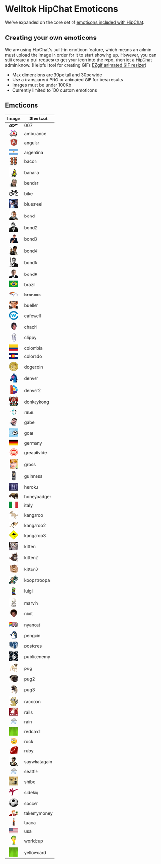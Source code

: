 # Welltok HipChat Emoticons

We've expanded on the core set of [emoticons included with HipChat](http://hipchat-emoticons.nyh.name).

## Creating your own emoticons

We are using HipChat's built-in emoticon feature, which means an admin must upload the image in order for it to start showing up. However, you can still create a pull request to get your icon into the repo, then let a HipChat admin know. (Helpful tool for creating GIFs [EZgif animated GIF resizer](http://ezgif.com/resize))

* Max dimensions are 30px tall and 30px wide
* Use a transparent PNG or animated GIF for best results
* Images must be under 100Kb
* Currently limited to 100 custom emoticons

## Emoticons

| Image                                       | Shortcut     |
| :-------------------------------------:     | -----------  |
| ![007](emoticons/007.png)                   | 007          |
| ![ambulance](emoticons/ambulance.gif)       | ambulance    |
| ![angular](emoticons/angular.png)           | angular      |
| ![argentina](emoticons/argentina.png)       | argentina    |
| ![bacon](emoticons/bacon.png)               | bacon        |
| ![banana](emoticons/banana.gif)             | banana       |
| ![bender](emoticons/bender.png)             | bender       |
| ![bike](emoticons/bike.png)                 | bike         |
| ![bluesteel](emoticons/bluesteel.gif)       | bluesteel    |
| ![bond](emoticons/bond.png)                 | bond         |
| ![bond2](emoticons/bond2.png)               | bond2        |
| ![bond3](emoticons/bond3.png)               | bond3        |
| ![bond4](emoticons/bond4.png)               | bond4        |
| ![bond5](emoticons/bond5.png)               | bond5        |
| ![bond6](emoticons/bond6.png)               | bond6        |
| ![brazil](emoticons/brazil.png)             | brazil       |
| ![broncos](emoticons/broncos.png)           | broncos      |
| ![bueller](emoticons/bueller.png)           | bueller      |
| ![cafewell](emoticons/cafewell.png)         | cafewell     |
| ![chachi](emoticons/chachi.png)             | chachi       |
| ![clippy](emoticons/clippy.png)             | clippy       |
| ![colombia](emoticons/colombia.png)         | colombia     |
| ![colorado](emoticons/colorado.png)         | colorado     |
| ![dogecoin](emoticons/dogecoin.png)         | dogecoin     |
| ![denver](emoticons/denver.png)             | denver       |
| ![denver2](emoticons/denver2.png)           | denver2      |
| ![donkeykong](emoticons/donkeykong.gif)     | donkeykong   |
| ![fitbit](emoticons/fitbit.png)             | fitbit       |
| ![gabe](emoticons/gabe.png)                 | gabe         |
| ![goal](emoticons/goal.gif)                 | goal         |
| ![germany](emoticons/germany.png)           | germany      |
| ![greatdivide](emoticons/greatdivide.png)   | greatdivide  |
| ![gross](emoticons/gross.gif)               | gross        |
| ![guinness](emoticons/guinness.png)         | guinness     |
| ![heroku](emoticons/heroku.png)             | heroku       |
| ![honeybadger](emoticons/honeybadger.png)   | honeybadger  |
| ![italy](emoticons/italy.png)               | italy        |
| ![kangaroo](emoticons/kangaroo.png)         | kangaroo     |
| ![kangaroo2](emoticons/kangaroo2.png)       | kangaroo2    |
| ![kangaroo3](emoticons/kangaroo3.png)       | kangaroo3    |
| ![kitten](emoticons/kitten.png)             | kitten       |
| ![kitten2](emoticons/kitten2.png)           | kitten2      |
| ![kitten3](emoticons/kitten3.png)           | kitten3      |
| ![koopatroopa](emoticons/koopatroopa.gif)   | koopatroopa  |
| ![luigi](emoticons/luigi.gif)               | luigi        |
| ![marvin](emoticons/marvin.png)             | marvin       |
| ![nixit](emoticons/nixit.png)               | nixit        |
| ![nyancat](emoticons/nyancat.gif)           | nyancat      |
| ![penguin](emoticons/penguin.gif)           | penguin      |
| ![postgres](emoticons/postgres.png)         | postgres     |
| ![publicenemy](emoticons/publicenemy.png)   | publicenemy  |
| ![pug](emoticons/pug.png)                   | pug          |
| ![pug2](emoticons/pug2.png)                 | pug2         |
| ![pug3](emoticons/pug3.png)                 | pug3         |
| ![raccoon](emoticons/raccoon.gif)           | raccoon      |
| ![rails](emoticons/rails.png)               | rails        |
| ![rain](emoticons/rain.gif)                 | rain         |
| ![redcard](emoticons/redcard.gif)           | redcard      |
| ![rock](emoticons/rock.gif)                 | rock         |
| ![ruby](emoticons/ruby.png)                 | ruby         |
| ![saywhatagain](emoticons/saywhatagain.png) | saywhatagain |
| ![seattle](emoticons/seattle.gif)           | seattle      |
| ![shibe](emoticons/shibe.gif)               | shibe        |
| ![sidekiq](emoticons/sidekiq.png)           | sidekiq      |
| ![soccer](emoticons/soccer.png)             | soccer       |
| ![takemymoney](emoticons/takemymoney.png)   | takemymoney  |
| ![tuaca](emoticons/tuaca.png)               | tuaca        |
| ![usa](emoticons/usa.png)                   | usa          |
| ![worldcup](emoticons/worldcup.png)         | worldcup     |
| ![yellowcard](emoticons/yellowcard.gif)     | yellowcard   |
